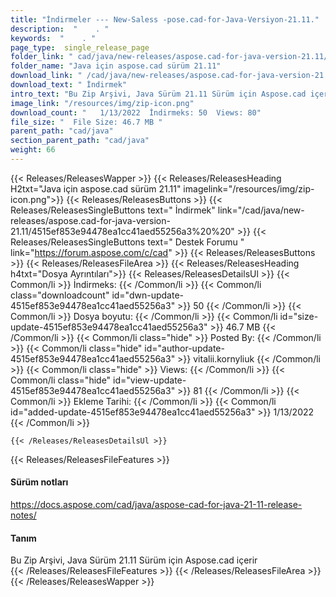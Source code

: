 ```yaml
---
title: "İndirmeler --- New-Saless -pose.cad-for-Java-Versiyon-21.11." 
description:  "    . " 
keywords:  "    . " 
page_type:  single_release_page
folder_link: " cad/java/new-releases/aspose.cad-for-java-version-21.11/"
folder_name: "Java için aspose.cad sürüm 21.11"
download_link: " /cad/java/new-releases/aspose.cad-for-java-version-21.11/4515ef853e94478ea1cc41aed55256a3"
download_text: " İndirmek"
intro_text: "Bu Zip Arşivi, Java Sürüm 21.11 Sürüm için Aspose.cad içerir"
image_link: "/resources/img/zip-icon.png"
download_count: "   1/13/2022  İndirmeks: 50  Views: 80"
file_size: "  File Size: 46.7 MB "
parent_path: "cad/java"
section_parent_path: "cad/java"
weight: 66
---
```


{{< Releases/ReleasesWapper >}}
  {{< Releases/ReleasesHeading H2txt="Java için aspose.cad sürüm 21.11" imagelink="/resources/img/zip-icon.png">}}
  {{< Releases/ReleasesButtons >}}
    {{< Releases/ReleasesSingleButtons text=" İndirmek" link="/cad/java/new-releases/aspose.cad-for-java-version-21.11/4515ef853e94478ea1cc41aed55256a3%20%20" >}}
    {{< Releases/ReleasesSingleButtons text=" Destek Forumu " link="https://forum.aspose.com/c/cad" >}}
  {{< Releases/ReleasesButtons >}}
  {{< Releases/ReleasesFileArea >}}
    {{< Releases/ReleasesHeading h4txt="Dosya Ayrıntıları">}}
    {{< Releases/ReleasesDetailsUl >}}
            {{< Common/li  >}} İndirmeks: {{< /Common/li >}} 
      {{< Common/li class="downloadcount" id="dwn-update-4515ef853e94478ea1cc41aed55256a3" >}} 50 {{< /Common/li >}} 
      {{< Common/li  >}} Dosya boyutu: {{< /Common/li >}} 
      {{< Common/li id="size-update-4515ef853e94478ea1cc41aed55256a3" >}} 46.7 MB {{< /Common/li >}} 
      {{< Common/li  class="hide" >}} Posted By: {{< /Common/li >}} 
      {{< Common/li class="hide" id="author-update-4515ef853e94478ea1cc41aed55256a3" >}} vitalii.kornyliuk {{< /Common/li >}} 
      {{< Common/li class="hide"  >}} Views: {{< /Common/li >}} 
      {{< Common/li class="hide" id="view-update-4515ef853e94478ea1cc41aed55256a3" >}} 81 {{< /Common/li >}} 
      {{< Common/li  >}} Ekleme Tarihi: {{< /Common/li >}} 
      {{< Common/li id="added-update-4515ef853e94478ea1cc41aed55256a3" >}} 1/13/2022 {{< /Common/li >}} 

    {{< /Releases/ReleasesDetailsUl >}}

  {{< Releases/ReleasesFileFeatures >}}
      <h4>Sürüm notları</h4><div><a href="https://docs.aspose.com/cad/java/aspose-cad-for-java-21-11-release-notes/">https://docs.aspose.com/cad/java/aspose-cad-for-java-21-11-release-notes/</a></div><h4>Tanım</h4><div class="HTMLDescription">Bu Zip Arşivi, Java Sürüm 21.11 Sürüm için Aspose.cad içerir</div>
  {{< /Releases/ReleasesFileFeatures >}}
 {{< /Releases/ReleasesFileArea >}}
{{< /Releases/ReleasesWapper >}}


